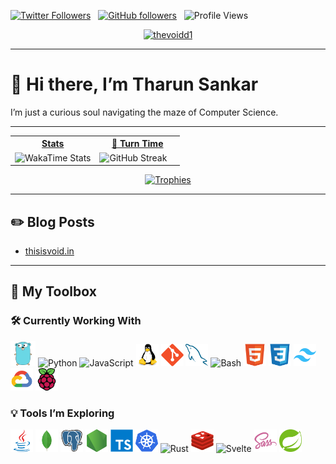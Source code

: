 [![Twitter Followers](https://img.shields.io/twitter/follow/sudo_overflow?color=0E7FC0&logo=twitter&style=flat&label=Twitter)](https://twitter.com/fit_fr_nothing)
&nbsp;
[![GitHub followers](https://img.shields.io/github/followers/tharun-sankar29?logo=GitHub&style=flat)](https://github.com/tharun-sankar29)
&nbsp;
![Profile Views](https://komarev.com/ghpvc/?username=tharun-sankar29&style=flat)

<p align="center">
  <a href="https://www.youtube.com/@thevoidd1" target="_blank">
    <img src="https://raw.githubusercontent.com/rahuldkjain/github-profile-readme-generator/master/src/images/icons/Social/youtube.svg" alt="thevoidd1" height="30" width="40" />
  </a>
</p>

---

# 👋 Hi there, I’m Tharun Sankar  
I’m just a curious soul navigating the maze of Computer Science.

---

<table>
  <tr>
    <th width="50%"><a href="https://github.com/tharun-sankar29?tab=overview#year-list-container">Stats</a></th>
    <th width="50%"><a href="https://github.com/tharun-sankar29?tab=repositories">🌟 Turn Time</a></th>
  </tr>
  <tr>
    <td>
      <img width="100%" src="https://github-readme-stats.vercel.app/api/wakatime?username=cryptus_neoxys&custom_title=My%20Weekly%20Stats&layout=compact&theme=tokyonight" alt="WakaTime Stats" />
    </td>
    <td>
      <img width="100%" src="https://github-readme-streak-stats.herokuapp.com/?user=tharun-sankar29&theme=tokyonight" alt="GitHub Streak" />
    </td>
  </tr>
</table>

<p align="center">
  <a href="https://github.com/ryo-ma/github-profile-trophy">
    <img src="https://github-profile-trophy.vercel.app/?username=tharun-sankar29&theme=tokyonight" alt="Trophies" />
  </a>
</p>

---

## ✏️ Blog Posts
- [thisisvoid.in](https://www.thisisvoid.in)

---

## 🧰 My Toolbox

### 🛠 Currently Working With
<p>
  <img src="https://raw.githubusercontent.com/devicons/devicon/master/icons/go/go-original.svg" width="40" title="Go" />
  <img src="https://raw.githubusercontent.com/danielcranney/readme-generator/main/public/icons/skills/python-colored.svg" width="36" title="Python" />
  <img src="https://raw.githubusercontent.com/danielcranney/readme-generator/main/public/icons/skills/javascript-colored.svg" width="36" title="JavaScript" />
  <img src="https://raw.githubusercontent.com/devicons/devicon/master/icons/linux/linux-original.svg" width="36" title="Linux" />
  <img src="https://raw.githubusercontent.com/devicons/devicon/master/icons/git/git-original.svg" width="36" title="Git" />
  <img src="https://raw.githubusercontent.com/devicons/devicon/master/icons/mysql/mysql-original.svg" width="36" title="MySQL" />
  <img src="https://img.icons8.com/?size=100&id=UCFBwcNMFyWm&format=png&color=000000" width="36" title="Bash" />
  <img src="https://raw.githubusercontent.com/devicons/devicon/master/icons/html5/html5-original.svg" width="36" title="HTML5" />
  <img src="https://raw.githubusercontent.com/devicons/devicon/master/icons/css3/css3-original.svg" width="36" title="CSS3" />
  <img src="https://raw.githubusercontent.com/devicons/devicon/master/icons/tailwindcss/tailwindcss-plain.svg" width="36" title="TailwindCSS" />
  <img src="https://raw.githubusercontent.com/devicons/devicon/master/icons/googlecloud/googlecloud-original.svg" width="36" title="Google Cloud" />
  <img src="https://raw.githubusercontent.com/devicons/devicon/master/icons/raspberrypi/raspberrypi-original.svg" width="36" title="Raspberry Pi" />
</p>

### 💡 Tools I’m Exploring
<p>
  <img src="https://raw.githubusercontent.com/devicons/devicon/master/icons/java/java-original.svg" width="36" title="Java" />
  <img src="https://raw.githubusercontent.com/devicons/devicon/master/icons/mongodb/mongodb-original.svg" width="36" title="MongoDB" />
  <img src="https://raw.githubusercontent.com/devicons/devicon/master/icons/postgresql/postgresql-original.svg" width="36" title="PostgreSQL" />
  <img src="https://raw.githubusercontent.com/devicons/devicon/master/icons/nodejs/nodejs-original.svg" width="36" title="Node.js" />
  <img src="https://raw.githubusercontent.com/devicons/devicon/master/icons/typescript/typescript-original.svg" width="36" title="TypeScript" />
  <img src="https://raw.githubusercontent.com/devicons/devicon/master/icons/kubernetes/kubernetes-plain.svg" width="36" title="Kubernetes" />
  <img src="https://img.icons8.com/?size=100&id=U41Than0pWOW&format=png&color=000000" width="36" title="Rust" />
  <img src="https://raw.githubusercontent.com/devicons/devicon/master/icons/redis/redis-original.svg" width="36" title="Redis" />
  <img src="https://upload.wikimedia.org/wikipedia/commons/1/1b/Svelte_Logo.svg" width="36" title="Svelte" />
  <img src="https://raw.githubusercontent.com/devicons/devicon/master/icons/sass/sass-original.svg" width="36" title="Sass" />
  <img src="https://raw.githubusercontent.com/devicons/devicon/master/icons/spring/spring-original.svg" width="36" title="Spring" />
</p>
